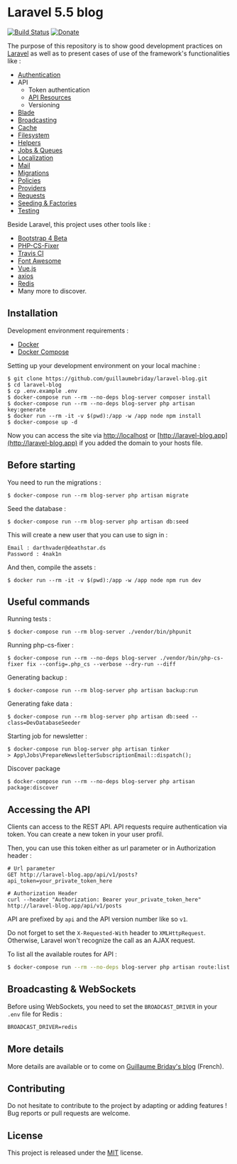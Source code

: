# Laravel 5.5 blog

[![Build Status](https://travis-ci.org/guillaumebriday/laravel-blog.svg?branch=master)](https://travis-ci.org/guillaumebriday/laravel-blog)
[![Donate](https://img.shields.io/badge/Donate-PayPal-green.svg)](https://www.paypal.me/guillaumebriday)

The purpose of this repository is to show good development practices on [Laravel](http://laravel.com/) as well as to present cases of use of the framework's functionalities like :

- [Authentication](https://laravel.com/docs/5.5/authentication)
- API
  - Token authentication
  - [API Resources](https://laravel.com/docs/5.5/eloquent-resources)
  - Versioning
- [Blade](https://laravel.com/docs/5.5/blade)
- [Broadcasting](https://laravel.com/docs/5.5/broadcasting)
- [Cache](https://laravel.com/docs/5.5/cache)
- [Filesystem](https://laravel.com/docs/5.5/filesystem)
- [Helpers](https://laravel.com/docs/5.5/helpers)
- [Jobs & Queues](https://laravel.com/docs/5.5/queues)
- [Localization](https://laravel.com/docs/5.5/localization)
- [Mail](https://laravel.com/docs/5.5/mail)
- [Migrations](https://laravel.com/docs/5.5/migrations)
- [Policies](https://laravel.com/docs/5.5/authorization)
- [Providers](https://laravel.com/docs/5.5/providers)
- [Requests](https://laravel.com/docs/5.5/validation#form-request-validation)
- [Seeding & Factories](https://laravel.com/docs/5.5/seeding)
- [Testing](https://laravel.com/docs/5.5/testing)

Beside Laravel, this project uses other tools like :

- [Bootstrap 4 Beta](https://getbootstrap.com/)
- [PHP-CS-Fixer](https://github.com/FriendsOfPhp/PHP-CS-Fixer)
- [Travis CI](https://travis-ci.org/)
- [Font Awesome](http://fontawesome.io/)
- [Vue.js](https://vuejs.org/)
- [axios](https://github.com/mzabriskie/axios)
- [Redis](https://redis.io/)
- Many more to discover.

## Installation

Development environment requirements :
- [Docker](https://www.docker.com)
- [Docker Compose](https://docs.docker.com/compose/install/)

Setting up your development environment on your local machine :
```
$ git clone https://github.com/guillaumebriday/laravel-blog.git
$ cd laravel-blog
$ cp .env.example .env
$ docker-compose run --rm --no-deps blog-server composer install
$ docker-compose run --rm --no-deps blog-server php artisan key:generate
$ docker run --rm -it -v $(pwd):/app -w /app node npm install
$ docker-compose up -d
```

Now you can access the site via [http://localhost](http://localhost) or [http://laravel-blog.app](http://laravel-blog.app) if you added the domain to your hosts file.

## Before starting
You need to run the migrations :
```
$ docker-compose run --rm blog-server php artisan migrate
```

Seed the database :
```
$ docker-compose run --rm blog-server php artisan db:seed
```

This will create a new user that you can use to sign in :
```
Email : darthvader@deathstar.ds
Password : 4nak1n
```

And then, compile the assets :
```
$ docker run --rm -it -v $(pwd):/app -w /app node npm run dev
```

## Useful commands
Running tests :
```
$ docker-compose run --rm blog-server ./vendor/bin/phpunit
```

Running php-cs-fixer :
```
$ docker-compose run --rm --no-deps blog-server ./vendor/bin/php-cs-fixer fix --config=.php_cs --verbose --dry-run --diff
```

Generating backup :
```
$ docker-compose run --rm blog-server php artisan backup:run
```

Generating fake data :
```
$ docker-compose run --rm blog-server php artisan db:seed --class=DevDatabaseSeeder
```

Starting job for newsletter :
```
$ docker-compose run blog-server php artisan tinker
> App\Jobs\PrepareNewsletterSubscriptionEmail::dispatch();
```

Discover package
```
$ docker-compose run --rm --no-deps blog-server php artisan package:discover
```

## Accessing the API

Clients can access to the REST API. API requests require authentication via token. You can create a new token in your user profil.

Then, you can use this token either as url parameter or in Authorization header :

```
# Url parameter
GET http://laravel-blog.app/api/v1/posts?api_token=your_private_token_here

# Authorization Header
curl --header "Authorization: Bearer your_private_token_here" http://laravel-blog.app/api/v1/posts
```

API are prefixed by ```api``` and the API version number like so ```v1```.

Do not forget to set the ```X-Requested-With``` header to ```XMLHttpRequest```. Otherwise, Laravel won't recognize the call as an AJAX request.

To list all the available routes for API :

```bash
$ docker-compose run --rm --no-deps blog-server php artisan route:list --path=api
```

## Broadcasting & WebSockets
Before using WebSockets, you need to set the `BROADCAST_DRIVER` in your `.env` file for Redis :

```txt
BROADCAST_DRIVER=redis
```

## More details

More details are available or to come on [Guillaume Briday's blog](https://blog.guillaumebriday.fr) (French).

## Contributing

Do not hesitate to contribute to the project by adapting or adding features ! Bug reports or pull requests are welcome.

## License

This project is released under the [MIT](http://opensource.org/licenses/MIT) license.
